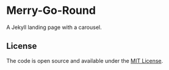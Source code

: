 # Merry-Go-Round

A Jekyll landing page with a carousel.

## License

The code is open source and available under the [MIT License](LICENSE.md).
